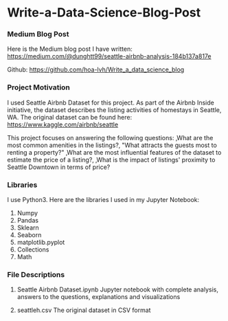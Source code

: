 # Write-a-Data-Science-Blog-Post

### Medium Blog Post
Here is the Medium blog post I have written: https://medium.com/@dunghtt99/seattle-airbnb-analysis-184b137a817e 

Github: https://github.com/hoa-lvh/Write_a_data_science_blog

### Project Motivation
I used Seattle Airbnb Dataset for this project. As part of the Airbnb Inside initiative, the dataset describes the listing activities of homestays in Seattle, WA. The original dataset can be found here: https://www.kaggle.com/airbnb/seattle

This project focuses on answering the following questions:
‚What are the most common amenities in the listings?‚
"What attracts the guests most to renting a property?"
‚What are the most influential features of the dataset to estimate the price of a listing?‚
‚What is the impact of listings' proximity to Seattle Downtown in terms of price?


### Libraries
I use Python3. Here are the libraries I used in my Jupyter Notebook:
1. Numpy
2. Pandas
3. Sklearn
4. Seaborn
5. matplotlib.pyplot
6. Collections
7. Math


### File Descriptions
1. Seattle Airbnb Dataset.ipynb
Jupyter notebook with complete analysis, answers to the questions, explanations and visualizations

2. seattleh.csv
The original dataset in CSV format

